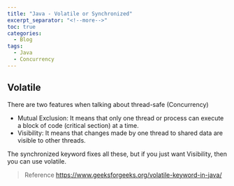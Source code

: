 ```yaml
---
title: "Java - Volatile or Synchronized"
excerpt_separator: "<!--more-->"
toc: true
categories:
  - Blog
tags:
  - Java
  - Concurrency
---
```


## Volatile

There are two features when talking about thread-safe (Concurrency)

- Mutual Exclusion: It means that only one thread or process can execute a block of code (critical section) at a time.
- Visibility: It means that changes made by one thread to shared data are visible to other threads.

The synchronized keyword fixes all these, but if you just want Visibility, then you can use volatile.

> Reference https://www.geeksforgeeks.org/volatile-keyword-in-java/
